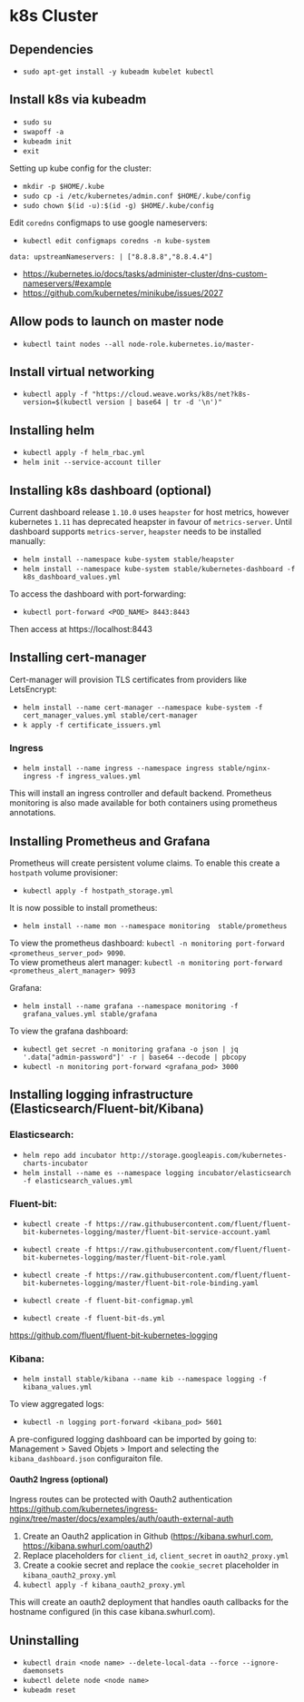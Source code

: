# k8s Cluster

## Dependencies

- `sudo apt-get install -y kubeadm kubelet kubectl`

## Install k8s via kubeadm

- `sudo su`
- `swapoff -a`
- `kubeadm init`
- `exit`

Setting up kube config for the cluster:

- `mkdir -p $HOME/.kube`
- `sudo cp -i /etc/kubernetes/admin.conf $HOME/.kube/config`
- `sudo chown $(id -u):$(id -g) $HOME/.kube/config`

Edit `coredns` configmaps to use google nameservers:

- `kubectl edit configmaps coredns -n kube-system`

``
data:
  upstreamNameservers: |
    ["8.8.8.8","8.8.4.4"]
``

- https://kubernetes.io/docs/tasks/administer-cluster/dns-custom-nameservers/#example
- https://github.com/kubernetes/minikube/issues/2027
      
## Allow pods to launch on master node

- `kubectl taint nodes --all node-role.kubernetes.io/master-`
      
## Install virtual networking

- `kubectl apply -f "https://cloud.weave.works/k8s/net?k8s-version=$(kubectl version | base64 | tr -d '\n')"`

## Installing helm

- `kubectl apply -f helm_rbac.yml`
- `helm init --service-account tiller`

## Installing k8s dashboard (optional)

Current dashboard release `1.10.0` uses `heapster` for host metrics, however kubernetes `1.11` has deprecated heapster in favour of `metrics-server`. Until dashboard supports `metrics-server`, `heapster` needs to be installed manually:

- `helm install --namespace kube-system stable/heapster`
- `helm install --namespace kube-system stable/kubernetes-dashboard -f k8s_dashboard_values.yml`

To access the dashboard with port-forwarding:

- `kubectl port-forward <POD_NAME> 8443:8443`

Then access at https://localhost:8443

## Installing cert-manager

Cert-manager will provision TLS certificates from providers like LetsEncrypt:

- `helm install --name cert-manager --namespace kube-system -f cert_manager_values.yml stable/cert-manager`
- `k apply -f certificate_issuers.yml`

### Ingress

- `helm install --name ingress --namespace ingress stable/nginx-ingress -f ingress_values.yml`

This will install an ingress controller and default backend. Prometheus monitoring is also made available for both containers using prometheus annotations.

## Installing Prometheus and Grafana

Prometheus will create persistent volume claims. To enable this create a `hostpath` volume provisioner:

- `kubectl apply -f hostpath_storage.yml`

It is now possible to install prometheus:

- `helm install --name mon --namespace monitoring  stable/prometheus`

To view the prometheus dashboard: `kubectl -n monitoring port-forward <prometheus_server_pod> 9090`.  
To view prometheus alert manager: `kubectl -n monitoring port-forward <prometheus_alert_manager> 9093`

Grafana:

- `helm install --name grafana --namespace monitoring -f grafana_values.yml stable/grafana`

To view the grafana dashboard:

- `kubectl get secret -n monitoring grafana -o json | jq '.data["admin-password"]' -r | base64 --decode | pbcopy`
- `kubectl -n monitoring port-forward <grafana_pod> 3000`

## Installing logging infrastructure (Elasticsearch/Fluent-bit/Kibana)

### Elasticsearch:

- `helm repo add incubator http://storage.googleapis.com/kubernetes-charts-incubator`
- `helm install --name es --namespace logging incubator/elasticsearch -f elasticsearch_values.yml`

### Fluent-bit:

- `kubectl create -f https://raw.githubusercontent.com/fluent/fluent-bit-kubernetes-logging/master/fluent-bit-service-account.yaml`
- `kubectl create -f https://raw.githubusercontent.com/fluent/fluent-bit-kubernetes-logging/master/fluent-bit-role.yaml`
- `kubectl create -f https://raw.githubusercontent.com/fluent/fluent-bit-kubernetes-logging/master/fluent-bit-role-binding.yaml`

- `kubectl create -f fluent-bit-configmap.yml`
- `kubectl create -f fluent-bit-ds.yml`

https://github.com/fluent/fluent-bit-kubernetes-logging

### Kibana:

- `helm install stable/kibana --name kib --namespace logging -f kibana_values.yml`

To view aggregated logs:

- `kubectl -n logging port-forward <kibana_pod> 5601`

A pre-configured logging dashboard can be imported by going to: Management > Saved Objets > Import and selecting the `kibana_dashboard.json` configuraiton file.

#### Oauth2 Ingress (optional)

Ingress routes can be protected with Oauth2 authentication https://github.com/kubernetes/ingress-nginx/tree/master/docs/examples/auth/oauth-external-auth

1. Create an Oauth2 application in Github (https://kibana.swhurl.com, https://kibana.swhurl.com/oauth2)
2. Replace placeholders for `client_id`, `client_secret` in `oauth2_proxy.yml`
3. Create a cookie secret and replace the `cookie_secret` placeholder in `kibana_oauth2_proxy.yml`
4. `kubectl apply -f kibana_oauth2_proxy.yml`

This will create an oauth2 deployment that handles oauth callbacks for the hostname configured (in this case kibana.swhurl.com).

## Uninstalling

- `kubectl drain <node name> --delete-local-data --force --ignore-daemonsets`
- `kubectl delete node <node name>`
- `kubeadm reset`

